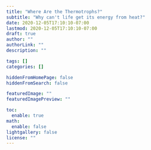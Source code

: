 ```yaml
---
title: "Where Are the Thermotrophs?"
subtitle: "Why can't life get its energy from heat?"
date: 2020-12-05T17:10:10-07:00
lastmod: 2020-12-05T17:10:10-07:00
draft: true
author: ""
authorLink: ""
description: ""

tags: []
categories: []

hiddenFromHomePage: false
hiddenFromSearch: false

featuredImage: ""
featuredImagePreview: ""

toc:
  enable: true
math:
  enable: false
lightgallery: false
license: ""
---
```


<!--more-->
